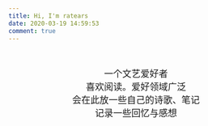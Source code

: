 ```yaml
---
title: Hi, I'm ratears
date: 2020-03-19 14:59:53
comment: true
---
```





<br>
<br>
<center><font face="宋体" size=4 >一个文艺爱好者</font></center>

<center><font face="宋体" size=4 >喜欢阅读。爱好领域广泛</font></center>

<center><font face="宋体" size=4 >会在此放一些自己的诗歌、笔记</font></center>

<center><font face="宋体" size=4 >记录一些回忆与感想</font></center>

<br>
<br>
<br>